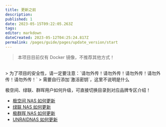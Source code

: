 ```yaml
---
title: 更新之前
description:
published: 1
date: 2023-05-15T09:22:05.263Z
tags:
editor: markdown
dateCreated: 2023-05-12T04:25:24.817Z
permalink: /pages/guide/pages/update_version/start
---
```


> 本项目目前仅有 Docker 镜像，不推荐其他方式！

<br>
> 为了项目的安全性，请一定要注意：`请勿外传！请勿外传！请勿外传！请勿外传！请勿外传！`
> 需要自行添加`激活密钥`，这里不说明是什么
<br>

极空间、绿联、群晖用户如何升级，可直接切换目录到对应品牌专区介绍！

- [极空间 NAS 如何更新](/pages/guide/pages/update_version/zspase/)
- [绿联 NAS 如何更新](/pages/guide/pages/update_version/ugreen/)
- [极群晖 NAS 如何更新](/pages/guide/pages/update_version/synology/)
- [UNRAIDNAS 如何更新](/pages/guide/pages/update_version/unraid/)
